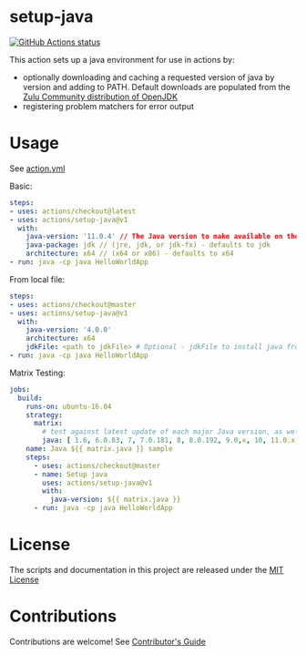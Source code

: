 # setup-java

<p align="left">
  <a href="https://github.com/actions/setup-java"><img alt="GitHub Actions status" src="https://github.com/actions/setup-java/workflows/Main%20workflow/badge.svg"></a>
</p>

This action sets up a java environment for use in actions by:

- optionally downloading and caching a requested version of java by version and adding to PATH. Default downloads are populated from the [Zulu Community distribution of OpenJDK](http://static.azul.com/zulu/bin/)
- registering problem matchers for error output

# Usage

See [action.yml](action.yml)

Basic:
```yaml
steps:
- uses: actions/checkout@latest
- uses: actions/setup-java@v1
  with:
    java-version: '11.0.4' // The Java version to make available on the path. Takes a whole or semver Java version, or 1.x syntax (e.g. 1.8 => Jdk 8.x)
    java-package: jdk // (jre, jdk, or jdk-fx) - defaults to jdk
    architecture: x64 // (x64 or x86) - defaults to x64
- run: java -cp java HelloWorldApp
```

From local file:
```yaml
steps:
- uses: actions/checkout@master
- uses: actions/setup-java@v1
  with:
    java-version: '4.0.0'
    architecture: x64
    jdkFile: <path to jdkFile> # Optional - jdkFile to install java from. Useful for versions not found on Zulu Community CDN
- run: java -cp java HelloWorldApp
```

Matrix Testing:
```yaml
jobs:
  build:
    runs-on: ubuntu-16.04
    strategy:
      matrix:
        # test against latest update of each major Java version, as well as specific updates of LTS versions:
        java: [ 1.6, 6.0.83, 7, 7.0.181, 8, 8.0.192, 9.0,x, 10, 11.0.x, 11.0.3, 12, 13]
    name: Java ${{ matrix.java }} sample
    steps:
      - uses: actions/checkout@master
      - name: Setup java
        uses: actions/setup-java@v1
        with:
          java-version: ${{ matrix.java }}
      - run: java -cp java HelloWorldApp
```

# License

The scripts and documentation in this project are released under the [MIT License](LICENSE)

# Contributions

Contributions are welcome!  See [Contributor's Guide](docs/contributors.md)
